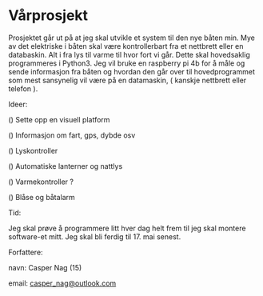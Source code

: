 
# Vårprosjekt #

Prosjektet går ut på at jeg skal utvikle et system til den nye båten min. Mye av det elektriske
i båten skal være kontrollerbart fra et nettbrett eller en databaskin. Alt i fra lys til varme
til hvor fort vi går. Dette skal hovedsaklig programmeres i Python3. Jeg vil bruke en raspberry
pi 4b for å måle og sende informasjon fra båten og hvordan den går over til hovedprogrammet som
mest sansynelig vil være på en datamaskin, ( kanskje nettbrett eller telefon ).




Ideer:

() Sette opp en visuell platform

() Informasjon om fart, gps, dybde osv

() Lyskontroller

() Automatiske lanterner og nattlys

() Varmekontroller ?

() Blåse og båtalarm




Tid:

Jeg skal prøve å programmere litt hver dag helt frem til jeg skal montere software-et mitt. Jeg
skal bli ferdig til 17. mai senest.




Forfattere:

navn:  Casper Nag (15)

email: casper_nag@outlook.com

